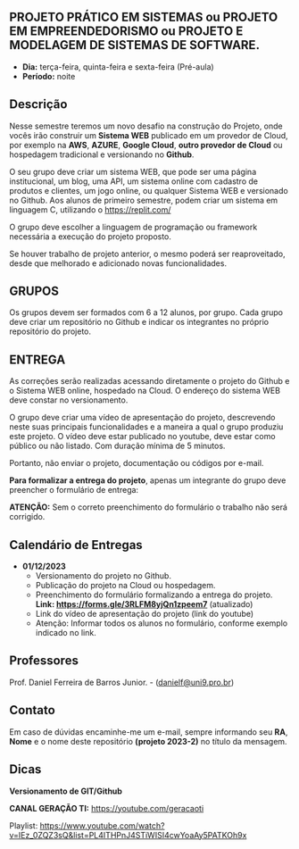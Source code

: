 ## PROJETO PRÁTICO EM SISTEMAS ou PROJETO EM EMPREENDEDORISMO ou PROJETO E MODELAGEM DE SISTEMAS DE SOFTWARE.
* **Dia:** terça-feira, quinta-feira e sexta-feira (Pré-aula)
* **Período:** noite

## Descrição

Nesse semestre teremos um novo desafio na construção do Projeto, onde vocês irão construir um **Sistema WEB** publicado em um provedor de Cloud, por exemplo na **AWS**, **AZURE**, **Google Cloud**, **outro provedor de Cloud** ou hospedagem tradicional e versionando no **Github**.

O seu grupo deve criar um sistema WEB, que pode ser uma página institucional, um blog, uma API, um sistema online com cadastro de produtos e clientes, um jogo online, ou qualquer Sistema WEB e versionado no Github. Aos alunos de primeiro semestre, podem criar um sistema em linguagem C, utilizando o https://replit.com/

O grupo deve escolher a linguagem de programação ou framework necessária a execução do projeto proposto.  

Se houver trabalho de projeto anterior, o mesmo poderá ser reaproveitado, desde que melhorado e adicionado novas funcionalidades.


## GRUPOS 

Os grupos devem ser formados com 6 a 12 alunos, por grupo. Cada grupo deve criar um repositório no Github e indicar os integrantes no próprio repositório do projeto. 


## ENTREGA 

As correções serão realizadas acessando diretamente o projeto do Github e o Sistema WEB online, hospedado na Cloud. O endereço do sistema WEB deve constar no versionamento.

O grupo deve criar uma vídeo de apresentação do projeto, descrevendo neste suas principais funcionalidades e a maneira a qual o grupo produziu este projeto.
O vídeo deve estar publicado no youtube, deve estar como público ou não listado. Com duração mínima de 5 minutos.

Portanto, não enviar o projeto, documentação ou códigos por e-mail.

**Para formalizar a entrega do projeto**, apenas um integrante do grupo deve preencher o formulário de entrega:
	
**ATENÇÃO:**
Sem o correto preenchimento do formulário o trabalho não será corrigido. 


## Calendário de Entregas
* **01/12/2023** 
	+ Versionamento do projeto no Github. 
	+ Publicação do projeto na Cloud ou hospedagem.
	+ Preenchimento do formulário formalizando a entrega do projeto. **Link: https://forms.gle/3RLFM8yjQn1zpeem7** (atualizado)
  + Link do vídeo de apresentação do projeto (link do youtube)
  + Atenção: Informar todos os alunos no formulário, conforme exemplo indicado no link.

    
## Professores
Prof.  Daniel Ferreira de Barros Junior. - ([danielf@uni9.pro.br](mailto:danielf@uni9.pro.br))



## Contato
Em caso de dúvidas encaminhe-me um e-mail, sempre informando seu **RA**, **Nome** e o nome deste repositório **(projeto 2023-2)** no título da mensagem.


## Dicas
**Versionamento de GIT/Github**

**CANAL GERAÇÃO TI:** https://youtube.com/geracaoti

Playlist: 
https://www.youtube.com/watch?v=IEz_0ZQZ3sQ&list=PL4ITHPnJ4STiWISI4cwYoaAy5PATKOh9x






